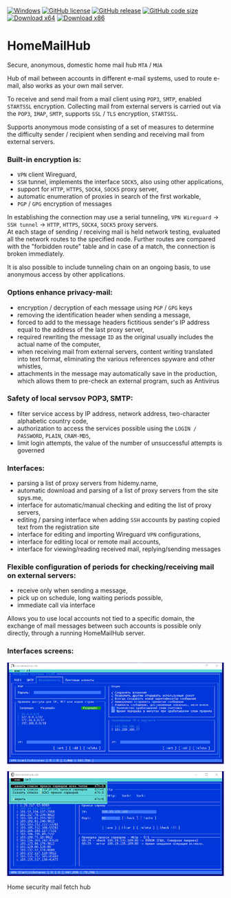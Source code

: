 
[![Windows](https://svgshare.com/i/ZhY.svg)](https://svgshare.com/i/ZhY.svg)
[![GitHub license](https://img.shields.io/github/license/ClaudiaCoord/SecurityHomeMailHub.svg)](https://github.com/ClaudiaCoord/SecurityHomeMailHub/blob/master/LICENSE)
[![GitHub release](https://img.shields.io/github/release/ClaudiaCoord/SecurityHomeMailHub.svg)](https://github.com/ClaudiaCoord/SecurityHomeMailHub/releases/)
[![GitHub code size](https://img.shields.io/github/languages/code-size/ClaudiaCoord/SecurityHomeMailHub)](https://github.com/ClaudiaCoord/SecurityHomeMailHub)
[![Download x64](https://img.shields.io/badge/Download-x64-brightgreen.svg?style=flat-square)](https://github.com/ClaudiaCoord/SecurityHomeMailHub/releases/download/1.0.8180/SecurityHomeMailHub-x64-1.0.8180.msi)
[![Download x86](https://img.shields.io/badge/Download-x86-brightgreen.svg?style=flat-square)](https://github.com/ClaudiaCoord/SecurityHomeMailHub/releases/download/1.0.8180/SecurityHomeMailHub-x86-1.0.8180.msi)

# HomeMailHub
Secure, anonymous, domestic home mail hub `MTA` / `MUA`

 Hub of mail between accounts in different e-mail systems,
 used to route e-mail, also works as your own mail server.

 To receive and send mail from a mail client using `POP3`, `SMTP`, enabled `STARTSSL` encryption.
 Collecting mail from external servers is carried out via the `POP3`, `IMAP`, `SMTP`, supports `SSL` / `TLS` encryption, `STARTSSL`.

 Supports anonymous mode consisting of a set of measures to determine the difficulty sender / recipient when sending and receiving mail from external servers.
 
### Built-in encryption is:
 - `VPN` client Wireguard,
 - `SSH` tunnel, implements the interface `SOCK5`, also using other applications,
 - support for `HTTP`, `HTTPS`, `SOCK4`, `SOCK5` proxy server,
 - automatic enumeration of proxies in search of the first workable,
 - `PGP` / `GPG` encryption of messages

 In establishing the connection may use a serial tunneling, `VPN Wireguard` -> `SSH tunnel` -> `HTTP`, `HTTPS`, `SOCK4`, `SOCK5` proxy servers.  
 At each stage of sending / receiving mail is held network testing, evaluated all the network routes to the specified node.
 Further routes are compared with the "forbidden route" table and in case of a match, the connection is broken immediately.

 It is also possible to include tunneling chain on an ongoing basis, to use anonymous access by other applications.

### Options enhance privacy-mail:
 - encryption / decryption of each message using `PGP` / `GPG` keys
 - removing the identification header when sending a message,
 - forced to add to the message headers fictitious sender's IP address equal to the address of the last proxy server,
 - required rewriting the message `ID` as the original usually includes the actual name of the computer,
 - when receiving mail from external servers, content writing translated into text format, eliminating the various references spyware and other whistles,
 - attachments in the message may automatically save in the production, which allows them to pre-check an external program, such as Antivirus

### Safety of local servsov POP3, SMTP:
 - filter service access by IP address, network address, two-character alphabetic country code,
 - authorization to access the services possible using the `LOGIN / PASSWORD`, `PLAIN`, `CRAM-MD5`,
 - limit login attempts, the value of the number of unsuccessful attempts is governed

### Interfaces:

 - parsing a list of proxy servers from hidemy.name,
 - automatic download and parsing of a list of proxy servers from the site spys.me,
 - interface for automatic/manual checking and editing the list of proxy servers,
 - editing / parsing interface when adding `SSH` accounts by pasting copied text from the registration site
 - interface for editing and importing Wireguard `VPN` configurations,
 - interface for editing local or remote mail accounts,
 - interface for viewing/reading received mail, replying/sending messages

### Flexible configuration of periods for checking/receiving mail on external servers:
 - receive only when sending a message,
 - pick up on schedule, long waiting periods possible,
 - immediate call via interface


Allows you to use local accounts not tied to a specific domain, the exchange of mail messages between such accounts is possible only directly, through a running HomeMailHub server.

### Interfaces screens:

![Home security mail fetch hub 1](docs/img/ss7.png)  

![Home security mail fetch hub 2](docs/img/ss3.png)  

Home security mail fetch hub
